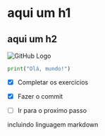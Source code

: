 # aqui um h1
## aqui um h2

![GitHub Logo](https://github.githubassets.com/images/modules/logos_page/GitHub-Mark.png)



```python
print("Olá, mundo!")
```


- [x] Completar os exercícios
- [x] Fazer o commit
- [ ] Ir para o proximo passo 







incluindo linguagem markdown
